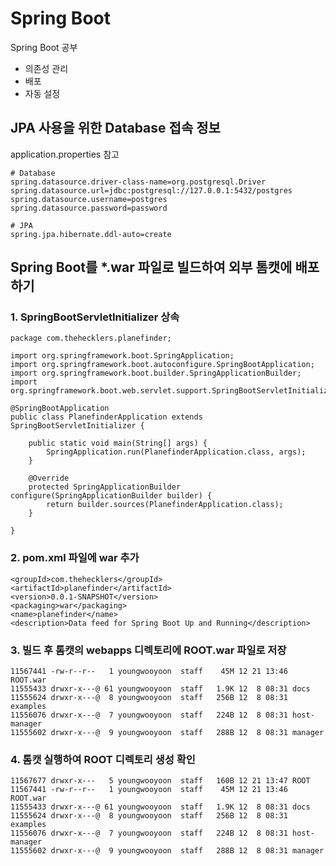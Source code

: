 # Spring Boot
Spring Boot 공부
- 의존성 관리
- 배포
- 자동 설정
## JPA 사용을 위한 Database 접속 정보
application.properties 참고
```text
# Database
spring.datasource.driver-class-name=org.postgresql.Driver
spring.datasource.url=jdbc:postgresql://127.0.0.1:5432/postgres
spring.datasource.username=postgres
spring.datasource.password=password

# JPA
spring.jpa.hibernate.ddl-auto=create
```
## Spring Boot를 *.war 파일로 빌드하여 외부 톰캣에 배포하기
### 1. SpringBootServletInitializer 상속
```text
package com.thehecklers.planefinder;

import org.springframework.boot.SpringApplication;
import org.springframework.boot.autoconfigure.SpringBootApplication;
import org.springframework.boot.builder.SpringApplicationBuilder;
import org.springframework.boot.web.servlet.support.SpringBootServletInitializer;

@SpringBootApplication
public class PlanefinderApplication extends SpringBootServletInitializer {

	public static void main(String[] args) {
		SpringApplication.run(PlanefinderApplication.class, args);
	}

	@Override
	protected SpringApplicationBuilder configure(SpringApplicationBuilder builder) {
		return builder.sources(PlanefinderApplication.class);
	}

}
```
### 2. pom.xml 파일에 war 추가
```text
<groupId>com.thehecklers</groupId>
<artifactId>planefinder</artifactId>
<version>0.0.1-SNAPSHOT</version>
<packaging>war</packaging>
<name>planefinder</name>
<description>Data feed for Spring Boot Up and Running</description>
```
### 3. 빌드 후 톰캣의 webapps 디렉토리에 ROOT.war 파일로 저장
```text
11567441 -rw-r--r--   1 youngwooyoon  staff    45M 12 21 13:46 ROOT.war
11555433 drwxr-x---@ 61 youngwooyoon  staff   1.9K 12  8 08:31 docs
11555624 drwxr-x---@  8 youngwooyoon  staff   256B 12  8 08:31 examples
11556076 drwxr-x---@  7 youngwooyoon  staff   224B 12  8 08:31 host-manager
11555602 drwxr-x---@  9 youngwooyoon  staff   288B 12  8 08:31 manager
```
### 4. 톰캣 실행하여 ROOT 디렉토리 생성 확인
```text
11567677 drwxr-x---   5 youngwooyoon  staff   160B 12 21 13:47 ROOT
11567441 -rw-r--r--   1 youngwooyoon  staff    45M 12 21 13:46 ROOT.war
11555433 drwxr-x---@ 61 youngwooyoon  staff   1.9K 12  8 08:31 docs
11555624 drwxr-x---@  8 youngwooyoon  staff   256B 12  8 08:31 examples
11556076 drwxr-x---@  7 youngwooyoon  staff   224B 12  8 08:31 host-manager
11555602 drwxr-x---@  9 youngwooyoon  staff   288B 12  8 08:31 manager
```